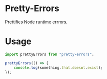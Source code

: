 # Pretty-Errors
Prettifies Node runtime errrors.

# Usage
```js
import prettyErrors from "pretty-errors";

prettyErrors(() => {
    console.log(something.that.doesnt.exist);
});
```